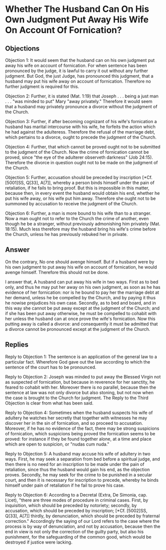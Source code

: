 # Whether The Husband Can On His Own Judgment Put Away His Wife On Account Of Fornication?

## Objections

Objection 1: It would seem that the husband can on his own judgment put away his wife on account of fornication. For when sentence has been pronounced by the judge, it is lawful to carry it out without any further judgment. But God, the just Judge, has pronounced this judgment, that a husband may put his wife away on account of fornication. Therefore no further judgment is required for this.

Objection 2: Further, it is stated (Mat. 1:19) that Joseph . . . being a just man . . . "was minded to put" Mary "away privately." Therefore it would seem that a husband may privately pronounce a divorce without the judgment of the Church.

Objection 3: Further, if after becoming cognizant of his wife's fornication a husband has marital intercourse with his wife, he forfeits the action which he had against the adulteress. Therefore the refusal of the marriage debt, which pertains to a divorce, ought to precede the judgment of the Church.

Objection 4: Further, that which cannot be proved ought not to be submitted to the judgment of the Church. Now the crime of fornication cannot be proved, since "the eye of the adulterer observeth darkness" (Job 24:15). Therefore the divorce in question ought not to be made on the judgment of the Church.

Objection 5: Further, accusation should be preceded by inscription [*Cf. [5001]SS, Q[33], A[7]], whereby a person binds himself under the pain of retaliation, if he fails to bring proof. But this is impossible in this matter, because then, in every event the husband would obtain his end, whether he put his wife away, or his wife put him away. Therefore she ought not to be summoned by accusation to receive the judgment of the Church.

Objection 6: Further, a man is more bound to his wife than to a stranger. Now a man ought not to refer to the Church the crime of another, even though he be a stranger, without previously admonishing him privately (Mat. 18:15). Much less therefore may the husband bring his wife's crime before the Church, unless he has previously rebuked her in private.

## Answer

On the contrary, No one should avenge himself. But if a husband were by his own judgment to put away his wife on account of fornication, he would avenge himself. Therefore this should not be done.

I answer that, A husband can put away his wife in two ways. First as to bed only, and thus he may put her away on his own judgment, as soon as he has evidence of her fornication: nor is he bound to pay her the marriage debt at her demand, unless he be compelled by the Church, and by paying it thus he nowise prejudices his own case. Secondly, as to bed and board, and in this way she cannot be put away except at the judgment of the Church; and if she has been put away otherwise, he must be compelled to cohabit with her unless the husband can at once prove the wife's fornication. Now this putting away is called a divorce: and consequently it must be admitted that a divorce cannot be pronounced except at the judgment of the Church.

## Replies

Reply to Objection 1: The sentence is an application of the general law to a particular fact. Wherefore God gave out the law according to which the sentence of the court has to be pronounced.

Reply to Objection 2: Joseph was minded to put away the Blessed Virgin not as suspected of fornication, but because in reverence for her sanctity, he feared to cohabit with her. Moreover there is no parallel, because then the sentence at law was not only divorce but also stoning, but not now when the case is brought to the Church for judgment. The Reply to the Third Objection is clear from what has been said.

Reply to Objection 4: Sometimes when the husband suspects his wife of adultery he watches her secretly that together with witnesses he may discover her in the sin of fornication, and so proceed to accusation. Moreover, if he has no evidence of the fact, there may be strong suspicions of fornication, which suspicions being proved the fornication seems to be proved: for instance if they be found together alone, at a time and place which are open to suspicion, or "nudas cum nuda."

Reply to Objection 5: A husband may accuse his wife of adultery in two ways. First, he may seek a separation from bed before a spiritual judge, and then there is no need for an inscription to be made under the pain of retaliation, since thus the husband would gain his end, as the objection proves. Secondly, he may seek for the crime to be punished in a secular court, and then it is necessary for inscription to precede, whereby he binds himself under pain of retaliation if he fail to prove his case.

Reply to Objection 6: According to a Decretal (Extra, De Simonia, cap. Licet), "there are three modes of procedure in criminal cases. First, by inquisition, which should be preceded by notoriety; secondly, by accusation, which should be preceded by inscription; [*Cf. [5002]SS, Q[33], A[7]] thirdly, by denunciation, which should be preceded by fraternal correction." Accordingly the saying of our Lord refers to the case where the process is by way of denunciation, and not by accusation, because then the end in view is not only the correction of the guilty party, but also his punishment, for the safeguarding of the common good, which would be destroyed if justice were lacking.